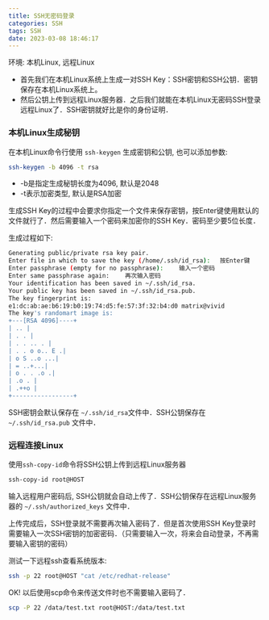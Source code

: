 ```yaml
---
title: SSH无密码登录
categories: SSH
tags: SSH
date: 2023-03-08 18:46:17
---
```


环境: 本机Linux, 远程Linux
- 首先我们在本机Linux系统上生成一对SSH Key：SSH密钥和SSH公钥．密钥保存在本机Linux系统上。
- 然后公钥上传到远程Linux服务器．之后我们就能在本机Linux无密码SSH登录远程Linux了．SSH密钥就好比是你的身份证明．

### 本机Linux生成秘钥

在本机Linux命令行使用 `ssh-keygen` 生成密钥和公钥, 也可以添加参数:

```bash
ssh-keygen -b 4096 -t rsa
```

- -b是指定生成秘钥长度为4096, 默认是2048
- -t表示加密类型, 默认是RSA加密

生成SSH Key的过程中会要求你指定一个文件来保存密钥，按Enter键使用默认的文件就行了．然后需要输入一个密码来加密你的SSH Key．密码至少要5位长度．

生成过程如下:

```bash
Generating public/private rsa key pair.
Enter file in which to save the key (/home/.ssh/id_rsa): 　按Enter键
Enter passphrase (empty for no passphrase): 　　输入一个密码
Enter same passphrase again: 　　再次输入密码
Your identification has been saved in ~/.ssh/id_rsa.
Your public key has been saved in ~/.ssh/id_rsa.pub.
The key fingerprint is:
e1:dc:ab:ae:b6:19:b0:19:74:d5:fe:57:3f:32:b4:d0 matrix@vivid
The key's randomart image is:
+---[RSA 4096]----+
| .. |
| . . |
| . . .. . |
| . . o o.. E .|
| o S ..o ...|
| = ..+...|
| o . . .o .|
| .o . |
| .++o |
+-----------------+
```
SSH密钥会默认保存在 `~/.ssh/id_rsa`文件中．SSH公钥保存在 `~/.ssh/id_rsa.pub` 文件中．

### 远程连接Linux

使用`ssh-copy-id`命令将SSH公钥上传到远程Linux服务器

```bash
ssh-copy-id root@HOST
```

输入远程用户密码后, SSH公钥就会自动上传了．SSH公钥保存在远程Linux服务器的 `~/.ssh/authorized_keys` 文件中．

上传完成后，SSH登录就不需要再次输入密码了．但是首次使用SSH Key登录时需要输入一次SSH密钥的加密密码．（只需要输入一次，将来会自动登录，不再需要输入密钥的密码）

测试一下远程ssh查看系统版本:
```bash
ssh -p 22 root@HOST "cat /etc/redhat-release"
```

OK! 以后使用scp命令来传送文件时也不需要输入密码了．

```bash
scp -P 22 /data/test.txt root@HOST:/data/test.txt
```
